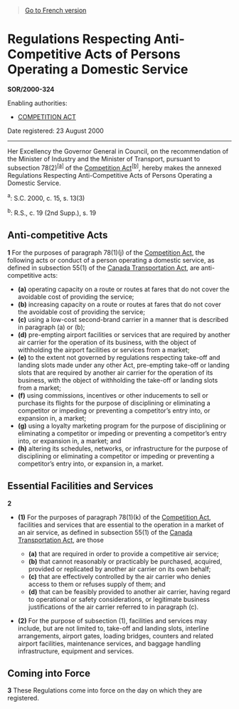 > [Go to French version](/fr/Règlements/Décrets,%20ordonnances%20et%20règlements%20statutaires/2000/324.md)

# Regulations Respecting Anti-Competitive Acts of Persons Operating a Domestic Service

**SOR/2000-324**

Enabling authorities: 
- [COMPETITION ACT](/en/Acts/Revised%20Statutes%20of%20Canada/C/C-34.md)

Date registered: 23 August 2000

----------

Her Excellency the Governor General in Council, on the recommendation of the Minister of Industry and the Minister of Transport, pursuant to subsection 78(2)<sup><a href='#fn_SOR-2000-324_e_hq_5600'>[a]</a></sup> of the [Competition Act](/en/Acts/Revised%20Statutes%20of%20Canada/C/C-34.md)<sup><a href='#fn_SOR-2000-324_e_hq_5601'>[b]</a></sup>, hereby makes the annexed Regulations Respecting Anti-Competitive Acts of Persons Operating a Domestic Service.

<a name='fn_SOR-2000-324_e_hq_5600'><sup>a</sup></a>: S.C. 2000, c. 15, s. 13(3)<br />

<a name='fn_SOR-2000-324_e_hq_5601'><sup>b</sup></a>: R.S., c. 19 (2nd Supp.), s. 19<br />




## Anti-competitive Acts


**1** For the purposes of paragraph 78(1)(j) of the [Competition Act](/en/Acts/Revised%20Statutes%20of%20Canada/C/C-34.md), the following acts or conduct of a person operating a domestic service, as defined in subsection 55(1) of the [Canada Transportation Act](/en/Acts/Statutes%20of%20Canada/1996/c.%2010.md), are anti-competitive acts:
- **(a)** operating capacity on a route or routes at fares that do not cover the avoidable cost of providing the service;
- **(b)** increasing capacity on a route or routes at fares that do not cover the avoidable cost of providing the service;
- **(c)** using a low-cost second-brand carrier in a manner that is described in paragraph (a) or (b);
- **(d)** pre-empting airport facilities or services that are required by another air carrier for the operation of its business, with the object of withholding the airport facilities or services from a market;
- **(e)** to the extent not governed by regulations respecting take-off and landing slots made under any other Act, pre-empting take-off or landing slots that are required by another air carrier for the operation of its business, with the object of withholding the take-off or landing slots from a market;
- **(f)** using commissions, incentives or other inducements to sell or purchase its flights for the purpose of disciplining or eliminating a competitor or impeding or preventing a competitor’s entry into, or expansion in, a market;
- **(g)** using a loyalty marketing program for the purpose of disciplining or eliminating a competitor or impeding or preventing a competitor’s entry into, or expansion in, a market; and
- **(h)** altering its schedules, networks, or infrastructure for the purpose of disciplining or eliminating a competitor or impeding or preventing a competitor’s entry into, or expansion in, a market.




## Essential Facilities and Services


**2** 

- **(1)** For the purposes of paragraph 78(1)(k) of the [Competition Act](/en/Acts/Revised%20Statutes%20of%20Canada/C/C-34.md), facilities and services that are essential to the operation in a market of an air service, as defined in subsection 55(1) of the [Canada Transportation Act](/en/Acts/Statutes%20of%20Canada/1996/c.%2010.md), are those
	- **(a)** that are required in order to provide a competitive air service;
	- **(b)** that cannot reasonably or practicably be purchased, acquired, provided or replicated by another air carrier on its own behalf;
	- **(c)** that are effectively controlled by the air carrier who denies access to them or refuses supply of them; and
	- **(d)** that can be feasibly provided to another air carrier, having regard to operational or safety considerations, or legitimate business justifications of the air carrier referred to in paragraph (c).

- **(2)** For the purpose of subsection (1), facilities and services may include, but are not limited to, take-off and landing slots, interline arrangements, airport gates, loading bridges, counters and related airport facilities, maintenance services, and baggage handling infrastructure, equipment and services.




## Coming into Force


**3** These Regulations come into force on the day on which they are registered.


